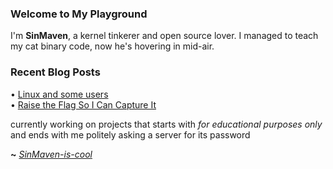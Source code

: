 ### Welcome to My Playground

I'm **SinMaven**, a kernel tinkerer and open source lover. I managed to teach my cat binary code, now he's hovering in mid-air.

### Recent Blog Posts

<!-- blog starts -->
• [Linux and some users](https://sinmaven.vercel.app/blog/linux/linux-and-users/)<br>• [Raise the Flag So I Can Capture It](https://sinmaven.vercel.app/blog/writeup/writeup-methods/)<!-- blog ends --> 

currently working on projects that starts with _for educational purposes only_ and ends with me politely asking a server for its password

**~** [_SinMaven-is-cool_](https://sinmaven.vercel.app)
